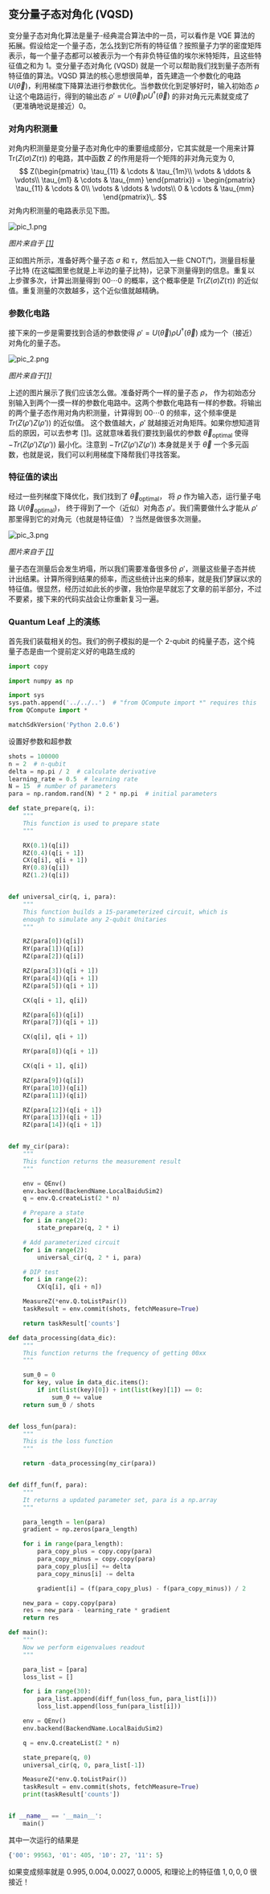 ## 变分量子态对角化 (VQSD)

变分量子态对角化算法是量子-经典混合算法中的一员，可以看作是 VQE 算法的拓展。假设给定一个量子态，怎么找到它所有的特征值？按照量子力学的密度矩阵表示，每一个量子态都可以被表示为一个有非负特征值的埃尔米特矩阵，且这些特征值之和为 1。变分量子态对角化 (VQSD) 就是一个可以帮助我们找到量子态所有特征值的算法。VQSD 算法的核心思想很简单，首先建造一个参数化的电路 $U(\overrightarrow\theta)$，利用梯度下降算法进行参数优化。当参数优化到足够好时，输入初始态 $\rho$ 让这个电路运行，得到的输出态 $\rho' = U(\overrightarrow\theta)\rho U^\dagger(\overrightarrow\theta)$ 的非对角元元素就变成了（更准确地说是接近）$0$。

### 对角内积测量

对角内积测量是变分量子态对角化中的重要组成部分，它其实就是一个用来计算 $\text{Tr}(Z(\sigma)Z(\tau))$ 的电路，其中函数 $Z$ 的作用是将一个矩阵的非对角元变为 0,
$$
Z(\begin{pmatrix}
\tau_{11} & \cdots & \tau_{1m}\\
\vdots & \ddots & \vdots\\
\tau_{m1} & \cdots & \tau_{mm}
\end{pmatrix}) = \begin{pmatrix}
\tau_{11} & \cdots & 0\\
\vdots & \ddots & \vdots\\
0 & \cdots & \tau_{mm}
\end{pmatrix}\,.
$$
对角内积测量的电路表示见下图。

![pic_1.png ](./PIC/pic_1.png)

*图片来自于 [[1]](https://www.nature.com/articles/s41534-019-0167-6)*

正如图片所示，准备好两个量子态 $\sigma$ 和 $\tau$，然后加入一些 CNOT​ 门，测量目标量子比特 (在这幅图里也就是上半边的量子比特)，记录下测量得到的信息。重复以上步骤多次，计算出测量得到 $00\cdots0$ 的概率，这个概率便是 $\text{Tr}(Z(\sigma)Z(\tau))$ 的近似值。重复测量的次数越多，这个近似值就越精确。

### 参数化电路

接下来的一步是需要找到合适的参数使得 $\rho' = U(\overrightarrow\theta)\rho U^\dagger(\overrightarrow\theta)$ 成为一个（接近）对角化的量子态。

![pic_2.png ](./PIC/pic_2.png)

*图片来自于[[1]](https://www.nature.com/articles/s41534-019-0167-6)*

上述的图片展示了我们应该怎么做。准备好两个一样的量子态 $\rho$， 作为初始态分别输入到两个一摸一样的参数化电路中。这两个参数化电路有一样的参数。将输出的两个量子态作用对角内积测量，计算得到 $00\cdots0$ 的频率，这个频率便是 $Tr(Z(\rho')Z(\rho'))$ 的近似值。 这个数值越大，$\rho'$ 就越接近对角矩阵。如果你想知道背后的原因，可以去参考 [[1]](https://www.nature.com/articles/s41534-019-0167-6)。这就意味着我们要找到最优的参数 $\overrightarrow\theta_\text{optimal}$ 使得 $-Tr(Z(\rho')Z(\rho'))$ 最小化。注意到 $-Tr(Z(\rho')Z(\rho'))$ 本身就是关于 $\overrightarrow\theta$ 一个多元函数，也就是说，我们可以利用梯度下降帮我们寻找答案。

### 特征值的读出
经过一些列梯度下降优化，我们找到了 $\overrightarrow\theta_\text{optimal}$， 将 $\rho$ 作为输入态，运行量子电路 $U(\overrightarrow\theta_\text{optimal})$， 终于得到了一个（近似）对角态 $\rho'$。我们需要做什么才能从 $\rho'$ 那里得到它的对角元（也就是特征值）？当然是做很多次测量。

![pic_3.png ](./PIC/pic_3.png)

*图片来自于 [[1]](https://www.nature.com/articles/s41534-019-0167-6)*

量子态在测量后会发生坍塌，所以我们需要准备很多份 $\rho'$，测量这些量子态并统计出结果。计算所得到结果的频率，而这些统计出来的频率，就是我们梦寐以求的特征值。很显然，经历过如此长的步骤，我怕你是早就忘了文章的前半部分，不过不要紧，接下来的代码实战会让你重新复习一遍。

### Quantum Leaf 上的演练

首先我们装载相关的包。我们的例子模拟的是一个 2-qubit 的纯量子态，这个纯量子态是由一个提前定义好的电路生成的

```python
import copy

import numpy as np

import sys
sys.path.append('../../..')  # "from QCompute import *" requires this
from QCompute import *

matchSdkVersion('Python 2.0.6')
```
设置好参数和超参数
```python
shots = 100000
n = 2  # n-qubit
delta = np.pi / 2  # calculate derivative
learning_rate = 0.5  # learning rate
N = 15  # number of parameters
para = np.random.rand(N) * 2 * np.pi  # initial parameters
```


```python
def state_prepare(q, i):
    """
    This function is used to prepare state
    """

    RX(0.1)(q[i])
    RZ(0.4)(q[i + 1])
    CX(q[i], q[i + 1])
    RY(0.8)(q[i])
    RZ(1.2)(q[i])


def universal_cir(q, i, para):
    """
    This function builds a 15-parameterized circuit, which is
    enough to simulate any 2-qubit Unitaries
    """

    RZ(para[0])(q[i])
    RY(para[1])(q[i])
    RZ(para[2])(q[i])

    RZ(para[3])(q[i + 1])
    RY(para[4])(q[i + 1])
    RZ(para[5])(q[i + 1])

    CX(q[i + 1], q[i])

    RZ(para[6])(q[i])
    RY(para[7])(q[i + 1])

    CX(q[i], q[i + 1])

    RY(para[8])(q[i + 1])

    CX(q[i + 1], q[i])

    RZ(para[9])(q[i])
    RY(para[10])(q[i])
    RZ(para[11])(q[i])

    RZ(para[12])(q[i + 1])
    RY(para[13])(q[i + 1])
    RZ(para[14])(q[i + 1])


def my_cir(para):
    """
    This function returns the measurement result
    """

    env = QEnv()
    env.backend(BackendName.LocalBaiduSim2)
    q = env.Q.createList(2 * n)

    # Prepare a state
    for i in range(2):
        state_prepare(q, 2 * i)

    # Add parameterized circuit
    for i in range(2):
        universal_cir(q, 2 * i, para)

    # DIP test
    for i in range(2):
        CX(q[i], q[i + n])

    MeasureZ(*env.Q.toListPair())
    taskResult = env.commit(shots, fetchMeasure=True)

    return taskResult['counts']
```

```python
def data_processing(data_dic):
    """
    This function returns the frequency of getting 00xx
    """

    sum_0 = 0
    for key, value in data_dic.items():
        if int(list(key)[0]) + int(list(key)[1]) == 0:
            sum_0 += value
    return sum_0 / shots


def loss_fun(para):
    """
    This is the loss function
    """

    return -data_processing(my_cir(para))


def diff_fun(f, para):
    """
    It returns a updated parameter set, para is a np.array
    """

    para_length = len(para)
    gradient = np.zeros(para_length)

    for i in range(para_length):
        para_copy_plus = copy.copy(para)
        para_copy_minus = copy.copy(para)
        para_copy_plus[i] += delta
        para_copy_minus[i] -= delta

        gradient[i] = (f(para_copy_plus) - f(para_copy_minus)) / 2

    new_para = copy.copy(para)
    res = new_para - learning_rate * gradient
    return res
```
```python
def main():
    """
    Now we perform eigenvalues readout
    """

    para_list = [para]
    loss_list = []

    for i in range(30):
        para_list.append(diff_fun(loss_fun, para_list[i]))
        loss_list.append(loss_fun(para_list[i]))

    env = QEnv()
    env.backend(BackendName.LocalBaiduSim2)

    q = env.Q.createList(2 * n)

    state_prepare(q, 0)
    universal_cir(q, 0, para_list[-1])

    MeasureZ(*env.Q.toListPair())
    taskResult = env.commit(shots, fetchMeasure=True)
    print(taskResult['counts'])


if __name__ == '__main__':
    main()
```

其中一次运行的结果是

```python
{'00': 99563, '01': 405, '10': 27, '11': 5}
```

如果变成频率就是 $0.995, 0.004, 0.0027, 0.0005$, 和理论上的特征值 $1,0,0,0$ 很接近！
